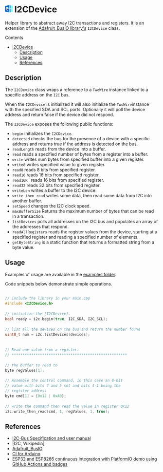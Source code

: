 <!-- ![](https://github.com/<OWNER>/<REPOSITORY>/workflows/<WORKFLOW_NAME>/badge.svg) 
![](https://github.com/GM-Consult-IOT/I2CDevice/workflows/Build/badge.svg)
![](https://github.com/GM-Consult-IOT/I2CDevice/workflows/Release/badge.svg)-->

# [![Github Repo](https://github.com/GM-Consult-IOT/I2CDevice/blob/main/.img/119493932.png)](https://github.com/GM-Consult-IOT/I2CDevice)  I2CDevice

Helper library to abstract away I2C transactions and registers. It is an extension of the [Adafruit_BusIO library's](https://github.com/adafruit/Adafruit_BusIO) `I2CDevice` class.

Contents
- [  I2CDevice](#--i2cdevice)
  - [Description](#description)
  - [Usage](#usage)
  - [References](#references)

## Description

The `I2CDevice` class wraps a reference to a `TwoWire` instance linked to a specific address on the `I2C` bus. 

When the `I2CDevice` is initialized it will also initialize the `TwoWire`instance with the specified SDA and SCL ports. Optionally it will poll the device address and return false if the device did not respond.

The `I2CDevice` exposes the following public functions:

* `begin` initializes the `I2CDevice`.
* `detected` checks the bus for the presence of a device with a specific address and returns true if the address is detected on the bus.
* `readLength` reads from the device into a buffer.
* `read` reads a specified number of bytes from a register into a buffer.
* `write` writes num bytes from specified buffer into a given register.
* `write8` writes specified value to given register.
* `read8` reads 8 bits from specified register.
* `read16` reads 16 bits from specified register.
* `read16R ` reads 16 bits from specified register.
* `read32` reads 32 bits from specified register.
* `writeLen` writes a buffer to the I2C device. 
* `write_then_read` writes some data, then read some data from I2C into another buffer.
* `setSpeed` changes the I2C clock speed.
* `maxBufferSize` Returns the maximum number of bytes that can be read in a transaction.
* `listDevices` polls all addresses on the I2C bus and populates an array of the addresses that respond.
* `readAllRegisters` reads the register values from the device, starting at a specified register and reading a specified number of elements.
* `getByteString` is a static function that returns a formatted string from a byte value.

## Usage

Examples of usage are available in the [examples folder](https://github.com/GM-Consult-IOT/I2CDevice/tree/main/lib/I2CDevice/examples).

Code snippets below demonstrate simple operations.

```C++

// include the library in your main.cpp
#include <I2CDevice.h>

// initialize the [I2CDevice].
bool ready = i2c.begin(true, I2C_SDA, I2C_SCL);
    
// list all the devices on the bus and return the number found
uint8_t num = i2c.listDevices(devices);    
  

// Read one value from a register:
// *****************************************************

// the buffer to read to
byte regValues[1];  

// Assemble the control command, in this case an 8-bit 
// value with bits 7 and 5 set and bits 4-1 being the 
// register address
byte cmd[1] = {0x12 | 0xA0};

// write the command then read the value in register 0x12 
i2c.write_then_read(cmd, 1, regValues, 1, true);

```

## References
* [I2C-Bus Specification and user manual](https://www.nxp.com/docs/en/user-guide/UM10204.pdf)
* [I2C, Wikipedia]
* [Adafruit_BusIO](https://github.com/adafruit/Adafruit_BusIO)
* [CI for Arduino](https://mirzafahad.github.io/2021-03-09-github-cicd-for-arduino-projects/)
* [ESP32 and ESP8266 continuous integration with PlatformIO demo using GitHub Actions and badges](https://github.com/kaizoku-oh/pio-ci-example/tree/master/.github/workflows)

